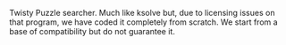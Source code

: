 Twisty Puzzle searcher.  Much like ksolve but, due to licensing issues on
that program, we have coded it completely from scratch.  We start from a
base of compatibility but do not guarantee it.
